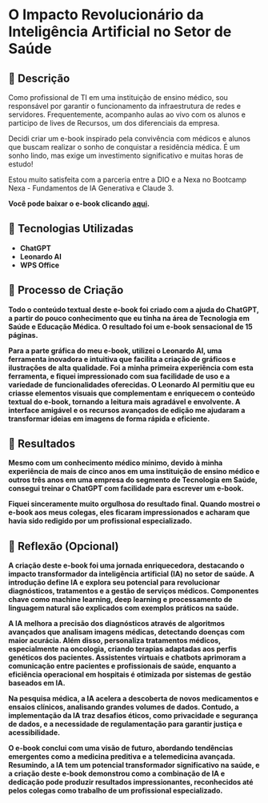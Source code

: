 # O Impacto Revolucionário da Inteligência Artificial no Setor de Saúde

## 📒 Descrição
Como profissional de TI em uma instituição de ensino médico, sou responsável por garantir o funcionamento da infraestrutura de redes e servidores. Frequentemente, acompanho aulas ao vivo com os alunos e participo de lives de Recursos, um dos diferenciais da empresa.

Decidi criar um e-book inspirado pela convivência com médicos e alunos que buscam realizar o sonho de conquistar a residência médica. É um sonho lindo, mas exige um investimento significativo e muitas horas de estudo!

Estou muito satisfeita com a parceria entre a DIO e a Nexa no Bootcamp Nexa - Fundamentos de IA Generativa e Claude 3.

<b>Você pode baixar o e-book clicando [aqui](https://github.com/silclementino/lab-natty-or-not/blob/main/Ebook%20-%20IA%20Generativa%20no%20campo%20Médico.pdf).<b>


## 🤖 Tecnologias Utilizadas
- ChatGPT
- Leonardo AI
- WPS Office

## 🧐 Processo de Criação
Todo o conteúdo textual deste e-book foi criado com a ajuda do ChatGPT, a partir do pouco conhecimento que eu tinha na área de Tecnologia em Saúde e Educação Médica. O resultado foi um e-book sensacional de 15 páginas.

Para a parte gráfica do meu e-book, utilizei o Leonardo AI, uma ferramenta inovadora e intuitiva que facilita a criação de gráficos e ilustrações de alta qualidade. Foi a minha primeira experiência com esta ferramenta, e fiquei impressionado com sua facilidade de uso e a variedade de funcionalidades oferecidas. 
O Leonardo AI permitiu que eu criasse elementos visuais que complementam e enriquecem o conteúdo textual do e-book, tornando a leitura mais agradável e envolvente. A interface amigável e os recursos avançados de edição me ajudaram a transformar ideias em imagens de forma rápida e eficiente.

## 🚀 Resultados
Mesmo com um conhecimento médico mínimo, devido à minha experiência de mais de cinco anos em uma instituição de ensino médico e outros três anos em uma empresa do segmento de Tecnologia em Saúde, consegui treinar o ChatGPT com facilidade para escrever um e-book.

Fiquei sinceramente muito orgulhosa do resultado final. Quando mostrei o e-book aos meus colegas, eles ficaram impressionados e acharam que havia sido redigido por um profissional especializado.

## 💭 Reflexão (Opcional)

A criação deste e-book foi uma jornada enriquecedora, destacando o impacto transformador da inteligência artificial (IA) no setor de saúde. A introdução define IA e explora seu potencial para revolucionar diagnósticos, tratamentos e a gestão de serviços médicos. Componentes chave como machine learning, deep learning e processamento de linguagem natural são explicados com exemplos práticos na saúde.

A IA melhora a precisão dos diagnósticos através de algoritmos avançados que analisam imagens médicas, detectando doenças com maior acurácia. Além disso, personaliza tratamentos médicos, especialmente na oncologia, criando terapias adaptadas aos perfis genéticos dos pacientes. Assistentes virtuais e chatbots aprimoram a comunicação entre pacientes e profissionais de saúde, enquanto a eficiência operacional em hospitais é otimizada por sistemas de gestão baseados em IA.

Na pesquisa médica, a IA acelera a descoberta de novos medicamentos e ensaios clínicos, analisando grandes volumes de dados. Contudo, a implementação da IA traz desafios éticos, como privacidade e segurança de dados, e a necessidade de regulamentação para garantir justiça e acessibilidade.

O e-book conclui com uma visão de futuro, abordando tendências emergentes como a medicina preditiva e a telemedicina avançada. Resumindo, a IA tem um potencial transformador significativo na saúde, e a criação deste e-book demonstrou como a combinação de IA e dedicação pode produzir resultados impressionantes, reconhecidos até pelos colegas como trabalho de um profissional especializado.

